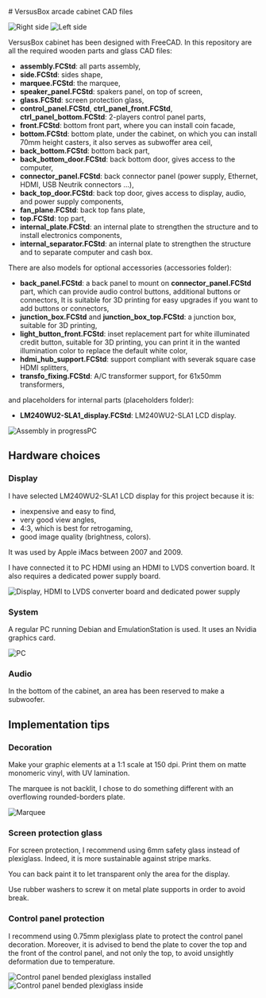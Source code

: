 # VersusBox arcade cabinet CAD files

![Right side](pictures/right_side.webp)
![Left side](pictures/left_side.webp)

VersusBox cabinet has been designed with FreeCAD.
In this repository are all the required wooden parts and glass CAD files:

- **assembly.FCStd**: all parts assembly,
- **side.FCStd**: sides shape,
- **marquee.FCStd**: the marquee,
- **speaker_panel.FCStd**: spakers panel, on top of screen,
- **glass.FCStd**: screen protection glass,
- **control_panel.FCStd**, **ctrl_panel_front.FCStd**,
  **ctrl_panel_bottom.FCStd**: 2-players control panel parts,
- **front.FCStd**: bottom front part, where you can install coin facade,
- **bottom.FCStd**: bottom plate, under the cabinet, on which you can install
  70mm height casters, it also serves as subwoffer area ceil,
- **back_bottom.FCStd**: bottom back part,
- **back_bottom_door.FCStd**: back bottom door, gives access to the computer,
- **connector_panel.FCStd**: back connector panel (power supply, Ethernet,
  HDMI, USB Neutrik connectors ...),
- **back_top_door.FCStd**: back top door, gives access to display, audio, and
  power supply components,
- **fan_plane.FCStd**: back top fans plate,
- **top.FCStd**: top part,
- **internal_plate.FCStd**: an internal plate to strengthen the structure and
  to install electronics components,
- **internal_separator.FCStd**: an internal plate to strengthen the structure
  and to separate computer and cash box.

There are also models for optional accessories (accessories folder):

- **back_panel.FCStd**: a back panel to mount on **connector_panel.FCStd**
  part, which can provide audio control buttons, additional buttons or
  connectors,
  It is suitable for 3D printing for easy upgrades if you want to add buttons
  or connectors,
- **junction_box.FCStd** and **junction_box_top.FCStd**: a junction box,
  suitable for 3D printing,
- **light_button_front.FCStd**: inset replacement part for white illuminated
  credit button, suitable for 3D printing, you can print it in the wanted
  illumination color to replace the default white color,
- **hdmi_hub_support.FCStd**: support compliant with severak square case HDMI
  splitters,
- **transfo_fixing.FCStd**: A/C transformer support, for 61x50mm transformers,

and placeholders for internal parts (placeholders folder):

- **LM240WU2-SLA1_display.FCStd**: LM240WU2-SLA1 LCD display.

![Assembly in progressPC](assembly.webp)

## Hardware choices

### Display

I have selected LM240WU2-SLA1 LCD display for this project because it is:

- inexpensive and easy to find,
- very good view angles,
- 4:3, which is best for retrogaming,
- good image quality (brightness, colors).

It was used by Apple iMacs between 2007 and 2009.

I have connected it to PC HDMI using an HDMI to LVDS convertion board.
It also requires a dedicated power supply board.

![Display, HDMI to LVDS converter board and dedicated power supply](display_lvds_psu.webp)

### System

A regular PC running Debian and EmulationStation is used.
It uses an Nvidia graphics card.

![PC](pc.webp)

### Audio

In the bottom of the cabinet, an area has been reserved to make a subwoofer.

## Implementation tips

### Decoration

Make your graphic elements at a 1:1 scale at 150 dpi.
Print them on matte monomeric vinyl, with UV lamination.

The marquee is not backlit, I chose to do something different with an
overflowing rounded-borders plate.

![Marquee](marquee.webp)

### Screen protection glass

For screen protection, I recommend using 6mm safety glass instead of
plexiglass. Indeed, it is more sustainable against stripe marks.

You can back paint it to let transparent only the area for the display.

Use rubber washers to screw it on metal plate supports in order to avoid break.

### Control panel protection

I recommend using 0.75mm plexiglass plate to protect the control panel decoration.
Moreover, it is advised to bend the plate to cover the top and the front of the
control panel, and not only the top, to avoid unsightly deformation due to
temperature.

![Control panel bended plexiglass installed](pictures/control_panel_cover.webp)
![Control panel bended plexiglass inside](pictures/control_panel_internals.webp)
